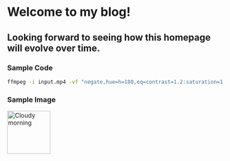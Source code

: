 # Welcome to my blog!

## Looking forward to seeing how this homepage will evolve over time. 

### Sample Code

```bash
ffmpeg -i input.mp4 -vf "negate,hue=h=180,eq=contrast=1.2:saturation=1.1" output.mp4
```

### Sample Image

<img alt="Cloudy morning" src="https://octodex.github.com/images/cloud.jpg" width="100" align="left">





